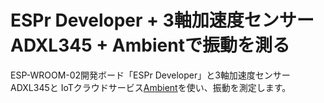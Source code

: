 # ESPr Developer + 3軸加速度センサーADXL345 + Ambientで振動を測る

ESP-WROOM-02開発ボード「ESPr Developer」と3軸加速度センサーADXL345と
IoTクラウドサービス[Ambient](https://ambidata.io)を使い、振動を測定します。
